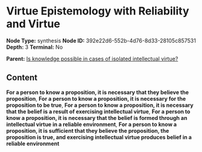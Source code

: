 # Virtue Epistemology with Reliability and Virtue

**Node Type:** synthesis
**Node ID:** 392e22d6-552b-4d76-8d33-28105c857531
**Depth:** 3
**Terminal:** No

**Parent:** [Is knowledge possible in cases of isolated intellectual virtue?](is-knowledge-possible-in-cases-of-isolated-intellectual-virtue.md)

## Content

**For a person to know a proposition, it is necessary that they believe the proposition**, **For a person to know a proposition, it is necessary for the proposition to be true**, **For a person to know a proposition, it is necessary that the belief is a result of exercising intellectual virtue**, **For a person to know a proposition, it is necessary that the belief is formed through an intellectual virtue in a reliable environment**, **For a person to know a proposition, it is sufficient that they believe the proposition, the proposition is true, and exercising intellectual virtue produces belief in a reliable environment**
